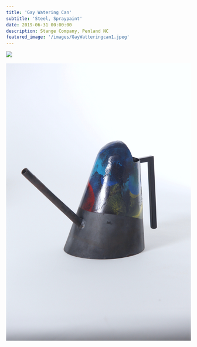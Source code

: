 ```yaml
---
title: 'Gay Watering Can'
subtitle: 'Steel, Spraypaint'
date: 2019-06-31 00:00:00
description: Stange Company, Penland NC
featured_image: '/images/GayWatteringcan1.jpeg'
---
```

![](/images/demo/GayWatteringcan1.jpeg)





<div class="gallery" data-columns="3">
	<img src="/images/GayWatteringcan1.jpeg">
</div>


